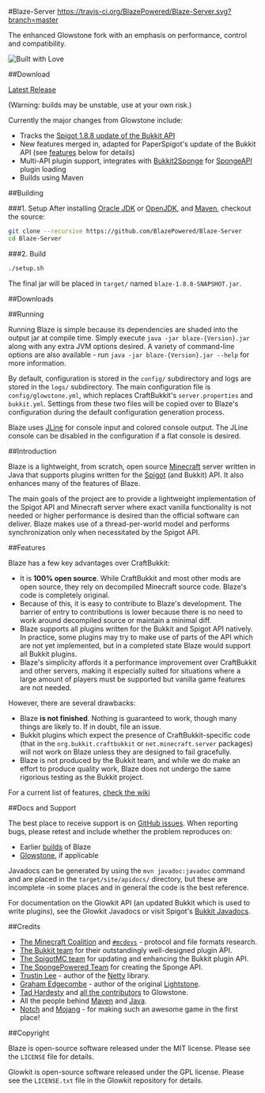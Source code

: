 #Blaze-Server https://travis-ci.org/BlazePowered/Blaze-Server.svg?branch=master

The enhanced Glowstone fork with an emphasis on performance, control and compatibility.

![Built with Love](http://forthebadge.com/images/badges/built-with-love.svg)

##Download

[Latest Release](http://slyte.io/GS--/Latest/glowstone---1.8.8-SNAPSHOT.jar) 

(Warning: builds may be unstable, use at your own risk.)


Currently the major changes from Glowstone include:

* Tracks the [Spigot 1.8.8 update of the Bukkit API](https://hub.spigotmc.org/javadocs/bukkit/)
* New features merged in, adapted for PaperSpigot's update of the Bukkit API (see [features](#features) below for details)
* Multi-API plugin support, integrates with [Bukkit2Sponge](https://github.com/GlowstonePlusPlus/Bukkit2Sponge) for [SpongeAPI](https://github.com/SpongePowered/SpongeAPI) plugin loading
* Builds using Maven

##Building


###1. Setup
After installing [Oracle JDK](http://oracle.com/technetwork/java/javase/downloads) or [OpenJDK](http://openjdk.java.net/), and
[Maven](https://maven.apache.org), checkout the source:

```sh
git clone --recursive https://github.com/BlazePowered/Blaze-Server
cd Blaze-Server
```

###2. Build

```sh
./setup.sh
```

The final jar will be placed in `target/` named `blaze-1.8.8-SNAPSHOT.jar`. 

##Downloads



##Running

Running Blaze is simple because its dependencies are shaded into the output
jar at compile time. Simply execute `java -jar blaze-{Version}.jar` along with any
extra JVM options desired. A variety of command-line options are also available -
run `java -jar blaze-{Version}.jar --help` for more information.

By default, configuration is stored in the `config/` subdirectory and logs
are stored in the `logs/` subdirectory. The main configuration file is
`config/glowstone.yml`, which replaces CraftBukkit's `server.properties` and
`bukkit.yml`. Settings from these two files will be copied over to Blaze's
configuration during the default configuration generation process.

Blaze uses [JLine](http://jline.sf.net) for console input and colored
console output. The JLine console can be disabled in the configuration if a
flat console is desired.

##Introduction

Blaze is a lightweight, from scratch, open source
[Minecraft](http://minecraft.net) server written in Java that supports plugins
written for the [Spigot](https://spigotmc.org) (and Bukkit) API. It also enhances many of the features of Blaze.

The main goals of the project are to provide a lightweight implementation
of the Spigot API and Minecraft server where exact vanilla functionality is
not needed or higher performance is desired than the official software can
deliver. Blaze makes use of a thread-per-world model and performs
synchronization only when necessitated by the Spigot API.

##Features

Blaze has a few key advantages over CraftBukkit:
 * It is **100% open source**. While CraftBukkit and most other mods are open
   source, they rely on decompiled Minecraft source code. Blaze's code is
   completely original.
 * Because of this, it is easy to contribute to Blaze's development. The
   barrier of entry to contributions is lower because there is no need to work
   around decompiled source or maintain a minimal diff.
 * Blaze supports all plugins written for the Bukkit and Spigot API natively. In
   practice, some plugins may try to make use of parts of the API which are not
   yet implemented, but in a completed state Blaze would support all Bukkit plugins.
 * Blaze's simplicity affords it a performance improvement over CraftBukkit
   and other servers, making it especially suited for situations where a large
   amount of players must be supported but vanilla game features are not needed.
 
However, there are several drawbacks:
 * Blaze **is not finished**. Nothing is guaranteed to work, though many things
   are likely to. If in doubt, file an issue.
 * Bukkit plugins which expect the presence of CraftBukkit-specific code
   (that in the `org.bukkit.craftbukkit` or `net.minecraft.server` packages)
   will not work on Blaze unless they are designed to fail gracefully.
 * Blaze is not produced by the Bukkit team, and while we do make an effort
   to produce quality work, Blaze does not undergo the same rigorious testing
   as the Bukkit project.
   
For a current list of features, [check the wiki](https://github.com/GlowstonePlusPlus/GlowstonePlusPlus/wiki/Current-Features)

##Docs and Support

The best place to receive support is on [GitHub issues](https://github.com/GlowstonePlusPlus/GlowstonePlusPlus/issues).
When reporting bugs, please retest and include whether the problem reproduces on:

* Earlier [builds](https://circleci.com/gh/GlowstonePlusPlus/GlowstonePlusPlus) of Blaze
* [Glowstone](https://github.com/GlowstoneMC/Glowstone), if applicable

Javadocs can be generated by using the `mvn javadoc:javadoc` command and are
placed in the `target/site/apidocs/` directory, but these are incomplete
-in some places and in general the code is the best reference.

For documentation on the Glowkit API (an updated Bukkit which is used to
write plugins), see the Glowkit Javadocs
or visit Spigot's [Bukkit Javadocs](https://hub.spigotmc.org/javadocs/bukkit/).

##Credits

 * [The Minecraft Coalition](http://wiki.vg/) and [`#mcdevs`](https://github.com/mcdevs) -
   protocol and file formats research.
 * [The Bukkit team](https://bukkit.org) for their outstandingly well-designed
   plugin API.
 * [The SpigotMC team](https://spigotmc.org/) for updating and enhancing
   the Bukkit plugin API.
 * [The SpongePowered Team](https://www.spongepowered.org/) for
   creating the Sponge API.
 * [Trustin Lee](https://github.com/trustin) - author of the
   [Netty](http://netty.io/) library.
 * [Graham Edgecombe](https://github.com/grahamedgecombe/) - author of the
   original [Lightstone](https://github.com/grahamedgecombe/lightstone).
 * [Tad Hardesty](https://github.com/SpaceManiac) and [all the contributors](https://github.com/GlowstoneMC/Glowstone/graphs/contributors) to Glowstone.
 * All the people behind [Maven](https://maven.apache.org/team-list.html) and [Java](https://java.net/people).
 * [Notch](http://notch.tumblr.com/) and
   [Mojang](http://mojang.com/about) - for making such an awesome game in the first
   place!

##Copyright

Blaze is open-source software released under the MIT license. Please see
the `LICENSE` file for details.

Glowkit is open-source software released under the GPL license. Please see
the `LICENSE.txt` file in the Glowkit repository for details.

